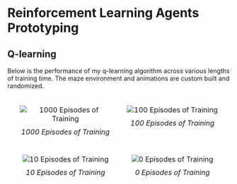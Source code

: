 # Reinforcement Learning Agents Prototyping

## Q-learning

Below is the performance of my q-learning algorithm across various lengths of training time. The maze environment and animations are custom built and randomized.

<div style="display: flex; justify-content: center; align-items: center; width: 100%; margin: auto;">
  <table style="width: 100%; max-width: 1000px; margin: auto; border-collapse: separate; border-spacing: 20px; text-align: center;">
    <tr>
      <td style="width: 50%; vertical-align: top;">
        <img src="https://github.com/user-attachments/assets/33fa15ff-e185-403a-9601-1bb800fc0c0a" alt="1000 Episodes of Training" style="max-width: 100%; height: auto;" />
        <p style="margin-top: 10px;"><em>1000 Episodes of Training</em></p>
      </td>
      <td style="width: 50%; vertical-align: top;">
        <img src="https://github.com/user-attachments/assets/f58ddf8f-b028-43c0-8407-a03b88475b46" alt="100 Episodes of Training" style="max-width: 100%; height: auto;" />
        <p style="margin-top: 10px;"><em>100 Episodes of Training</em></p>
      </td>
    </tr>
    <tr>
      <td style="width: 50%; vertical-align: top;">
        <img src="https://github.com/user-attachments/assets/9c0d8108-af4b-43d3-97af-e27ce31247de" alt="10 Episodes of Training" style="max-width: 100%; height: auto;" />
        <p style="margin-top: 10px;"><em>10 Episodes of Training</em></p>
      </td>
      <td style="width: 50%; vertical-align: top;">
        <img src="https://github.com/user-attachments/assets/419e25d1-9e0d-4799-8643-41a20486bd21" alt="0 Episodes of Training" style="max-width: 100%; height: auto;" />
        <p style="margin-top: 10px;"><em>0 Episodes of Training</em></p>
      </td>
    </tr>
  </table>
</div>


